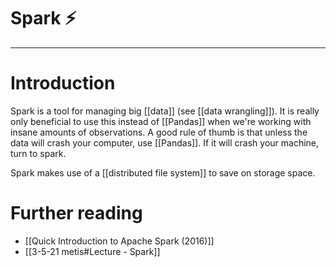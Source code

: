# Spark ⚡️
 

---
# Introduction
Spark is a tool for managing big [[data]] (see [[data wrangling]]). It is really only beneficial to use this instead of [[Pandas]] when we're working with insane amounts of observations. A good rule of thumb is that unless the data will crash your computer, use [[Pandas]]. If it will crash your machine, turn to spark. 

Spark makes use of a [[distributed file system]] to save on storage space. 

# Further reading
- [[Quick Introduction to Apache Spark (2016)]]
- [[3-5-21 metis#Lecture - Spark]]